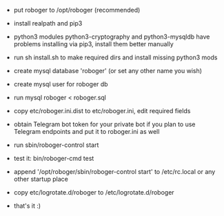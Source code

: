 - put roboger to /opt/roboger (recommended)

- install realpath and pip3

- python3 modules python3-cryptography and python3-mysqldb have problems
   installing via pip3, install them better manually

- run sh install.sh to make required dirs and install missing python3 mods

- create mysql database 'roboger' (or set any other name you wish)

- create mysql user for roboger db

- run mysql roboger < roboger.sql

- copy etc/roboger.ini.dist to etc/roboger.ini, edit required fields

- obtain Telegram bot token for your private bot if you plan to use
  Telegram endpoints and put it to roboger.ini as well

- run sbin/roboger-control start

- test it: bin/roboger-cmd test

- append '/opt/roboger/sbin/roboger-control start' to /etc/rc.local or any other
  startup place

- copy etc/logrotate.d/roboger to /etc/logrotate.d/roboger

- that's it :)
